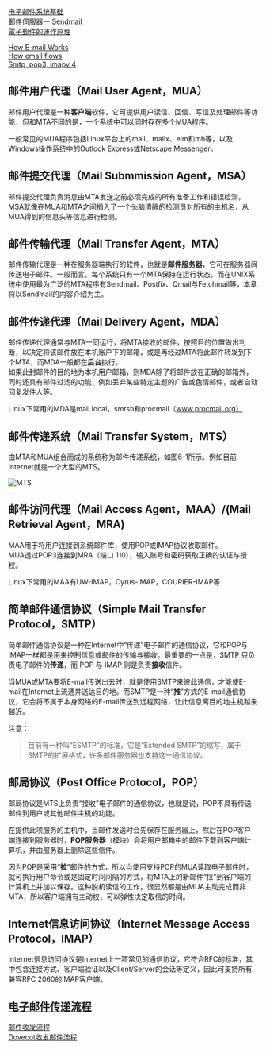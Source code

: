 [电子邮件系统基础](http://book.51cto.com/art/200704/45316.htm)  
[郵件伺服器一 Sendmail ](http://www.sanmin.com.tw/TryToSee/986421794.pdf)  
[電子郵件的運作原理](http://deepgreat01.blogspot.com/2015/03/20150306.html)  

[How E-mail Works](http://computer.howstuffworks.com/e-mail-messaging/email.htm)  
[How email flows](http://www.slideshare.net/HarishKumar18/e-mail-flow)  
[Smtp, pop3, imapv 4](http://www.slideshare.net/shwetagupta796/smtp-pop3-imapv-4?next_slideshow=1)  

## 邮件用户代理（Mail User Agent，MUA）
邮件用户代理是一种**客户端**软件，它可提供用户读信、回信、写信及处理邮件等功能，但和MTA不同的是，一个系统中可以同时存在多个MUA程序。

一般常见的MUA程序包括Linux平台上的mail、mailx、elm和mh等，以及Windows操作系统中的Outlook Express或Netscape Messenger。

## 邮件提交代理（Mail Submmission Agent，MSA）
邮件提交代理负责消息由MTA发送之前必须完成的所有准备工作和错误检测，MSA就像在MUA和MTA之间插入了一个头脑清醒的检测员对所有的主机名，从MUA得到的信息头等信息进行检测。

## 邮件传输代理（Mail Transfer Agent，MTA）
邮件传输代理是一种在服务器端执行的软件，也就是**邮件服务器**，它可在服务器间传送电子邮件。一般而言，每个系统只有一个MTA保持在运行状态，而在UNIX系统中使用最为广泛的MTA程序有Sendmail、Postfix、Qmail与Fetchmail等，本章将以Sendmail的内容介绍为主。

## 邮件传递代理（Mail Delivery Agent，MDA）
邮件传递代理通常与MTA一同运行，将MTA接收的邮件，按照目的位置做出判断，以决定将该邮件放在本机账户下的邮箱，或是再经过MTA将此邮件转发到下个MTA，而MDA一般都在**后台**执行。  
如果此封邮件的目的地为本机用户邮箱，则MDA除了将邮件放在正确的邮箱外，同时还具有邮件过滤的功能，例如丢弃某些特定主题的广告或色情邮件，或者自动回复发件人等。

Linux下常用的MDA是mail.local，smrsh和procmail（www.procmail.org）

## 邮件传递系统（Mail Transfer System，MTS）
由MTA和MUA组合而成的系统称为邮件传递系统，如图6-1所示。例如目前Internet就是一个大型的MTS。

![MTS](http://book.51cto.com/files/uploadimg/20070410/2004300.gif)

## 邮件访问代理（Mail Access Agent，MAA）/(Mail Retrieval Agent，MRA)
MAA用于将用户连接到系统邮件库，使用POP或IMAP协议收取邮件。  
MUA透过POP3连接到MRA（端口 110），输入账号和密码获取正确的认证与授权。

Linux下常用的MAA有UW-IMAP，Cyrus-IMAP，COURIER-IMAP等

## 简单邮件通信协议（Simple Mail Transfer Protocol，SMTP）
简单邮件通信协议是一种在Internet中“传递”电子邮件的通信协议，它和POP与IMAP一样都是用来控制信息或邮件的传输与接收。最重要的一点是，SMTP 只负责电子邮件的**传递**，而 POP 与 IMAP 则是负责**接收**信件。

当MUA或MTA要将E-mail传送出去时，就是使用SMTP来彼此通信，才能使E-mail在Internet上流通并送达目的地。而SMTP是一种“**推**”方式的E-mail通信协议，它会将不属于本身网络的E-mail传送到远程网络，让此信息离目的地主机越来越近。

注意：
> 目前有一种叫“ESMTP”的标准，它是“Extended SMTP”的缩写，属于SMTP的扩展格式，许多邮件服务器也支持这一通信协议。

## 邮局协议（Post Office Protocol，POP）
邮局协议是MTS上负责“接收”电子邮件的通信协议，也就是说，POP不具有传送邮件到用户或其他邮件主机的功能。

在提供此项服务的主机中，当邮件发送时会先保存在服务器上，然后在POP客户端连接到服务器时，**POP服务器**（模块）会将用户邮箱中的邮件下载到客户端计算机，并由服务器上删除这些信件。

因为POP是采用“**拉**”邮件的方式，所以当使用支持POP的MUA读取电子邮件时，就可执行用户命令或是固定时间间隔的方式，将MTA上的新邮件“拉”到客户端的计算机上并加以保存。这种脱机读信的工作，很显然都是由MUA主动完成而非MTA，所以客户端拥有主动权，可以弹性决定取信的时间。

## Internet信息访问协议（Internet Message Access Protocol，IMAP）
Internet信息访问协议是Internet上一项常见的通信协议，它符合RFC的标准，其中包含连接方式、客户端验证以及Client/Server的会话等定义，因此可支持所有兼容RFC 2060的IMAP客户端。

## [电子邮件传递流程](http://book.51cto.com/art/200704/45316.htm)

[邮件收发流程](http://blog.csdn.net/shiyuan0/article/details/43767667)  
[Dovecot收发邮件流程](http://books.blog.51cto.com/2600359/963461)  

